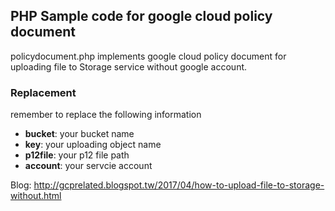 ## PHP Sample code for google cloud policy document

policydocument.php implements google cloud policy document for uploading file to Storage service without google account.

### Replacement

remember to replace the following information

* **bucket**: your bucket name
* **key**: your uploading object name
* **p12file**: your p12 file path
* **account**: your servcie account 


Blog: <http://gcprelated.blogspot.tw/2017/04/how-to-upload-file-to-storage-without.html>

